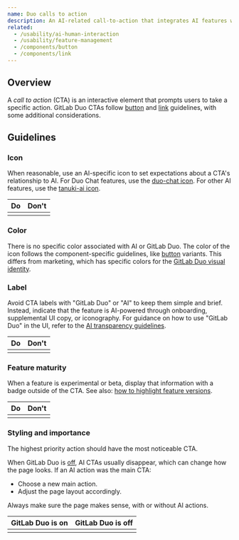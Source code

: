 ```yaml
---
name: Duo calls to action
description: An AI-related call-to-action that integrates AI features within GitLab.
related:
  - /usability/ai-human-interaction
  - /usability/feature-management
  - /components/button
  - /components/link
---
```


## Overview

A _call to action_ (CTA) is an interactive element that prompts users to take a specific action. GitLab Duo CTAs follow [button](/components/button) and [link](/components/link) guidelines, with some additional considerations.

## Guidelines

### Icon

When reasonable, use an AI-specific icon to set expectations about a CTA's relationship to AI. For Duo Chat features, use the [duo-chat icon](https://gitlab-org.gitlab.io/gitlab-svgs/?q=~duo-chat). For other AI features, use the [tanuki-ai icon](https://gitlab-org.gitlab.io/gitlab-svgs/?q=~tanuki-ai).

| Do                                                                                                                                       | Don't                                                                                                                                            |
| ---------------------------------------------------------------------------------------------------------------------------------------- | ------------------------------------------------------------------------------------------------------------------------------------------------ |
| <figure-img alt="Default button with tanuki-ai icon" label="Button uses AI-specific icon." src="/img/ai-cta-with-icon.svg"></figure-img> | <figure-img alt="Default button without tanuki-ai icon." label="Button omits AI-specific icon." src="/img/ai-cta-without-icon.svg"></figure-img> |

### Color

There is no specific color associated with AI or GitLab Duo. The color of the icon follows the component-specific guidelines, like [button](/components/button) variants. This differs from marketing, which has specific colors for the [GitLab Duo visual identity](https://docs.google.com/presentation/d/1G849KWal8XDAEdusoR5YN8ZrZlvcgFVnqr4Nsjdy9Rc/edit#slide=id.g252cac05ee9_0_17).

### Label

Avoid CTA labels with "GitLab Duo" or "AI" to keep them simple and brief. Instead, indicate that the feature is AI-powered through onboarding, supplemental UI copy, or iconography. For guidance on how to use "GitLab Duo" in the UI, refer to the [AI transparency guidelines](/usability/ai-human-interaction#be-transparent).

| Do                                                                                                                                              | Don't                                                                                                                                                              |
| ----------------------------------------------------------------------------------------------------------------------------------------------- | ------------------------------------------------------------------------------------------------------------------------------------------------------------------ |
| <figure-img alt="Button with label: Summarize comments" label="Button label is simple and brief." src="/img/ai-cta-with-icon.svg"></figure-img> | <figure-img alt="Button with label: Summarize comments with GitLab Duo" label="Button label is too complex and long." src="/img/ai-cta-too-long.svg"></figure-img> |

### Feature maturity

When a feature is experimental or beta, display that information with a badge outside of the CTA. See also: [how to highlight feature versions](/usability/feature-management#highlighting-feature-versions).

| Do                                                                                                                                                                                                                     | Don't                                                                                                                                                          |
| ---------------------------------------------------------------------------------------------------------------------------------------------------------------------------------------------------------------------- | -------------------------------------------------------------------------------------------------------------------------------------------------------------- |
| <figure-img alt="Feature maturity is indicated outside of the CTA with a Beta badge embedded in UI copy" label="Feature maturity is indicated outside of the button." src="/img/do-feature-maturity.svg"></figure-img> | <figure-img alt="An AI button containing a Beta badge" label="Feature maturity is indicated in the button." src="/img/dont-feature-maturity.svg"></figure-img> |

### Styling and importance

The highest priority action should have the most noticeable CTA.

When GitLab Duo is [off](https://docs.gitlab.com/ee/user/gitlab_duo/turn_on_off.html#turn-off-gitlab-duo-features), AI CTAs usually disappear, which can change how the page looks. If an AI action was the main CTA:

- Choose a new main action.
- Adjust the page layout accordingly.

Always make sure the page makes sense, with or without AI actions.

| GitLab Duo is on                                                                               | GitLab Duo is off                                                                                                             |
| ---------------------------------------------------------------------------------------------- | ----------------------------------------------------------------------------------------------------------------------------- |
| <figure-img alt="AI button is primary confirm"  src="/img/primary-action-ai.svg"></figure-img> | <figure-img alt="AI button is not shown, other button is primary confirm"  src="/img/primary-action-not-ai.svg"></figure-img> |
